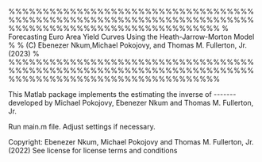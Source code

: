 %%%%%%%%%%%%%%%%%%%%%%%%%%%%%%%%%%%%%%%%%%%%%%%%%%%%%%%%%%%%%%%%%%%%%%%%%%%%%%%%%%%%%%%%%%%%%%%%%%%%%%%
%                 Forecasting Euro Area Yield Curves Using the Heath-Jarrow-Morton Model              %
%                 (C) Ebenezer Nkum,Michael Pokojovy, and Thomas M. Fullerton, Jr. (2023)             %
%%%%%%%%%%%%%%%%%%%%%%%%%%%%%%%%%%%%%%%%%%%%%%%%%%%%%%%%%%%%%%%%%%%%%%%%%%%%%%%%%%%%%%%%%%%%%%%%%%%%%%%

This Matlab package implements the estimating the inverse of ------- 
developed by Michael Pokojovy, Ebenezer Nkum and Thomas M. Fullerton, Jr.

Run main.m file. Adjust settings if necessary.

Copyright: Ebenezer Nkum, Michael Pokojovy and Thomas M. Fullerton, Jr. (2022)
See license for license terms and conditions
